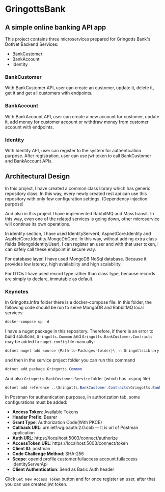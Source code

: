 # GringottsBank

## A simple online banking API app

This project contains three microservices prepared for Gringotts Bank's DotNet Backend Services:

- BankCustomer
- BankAccount
- Identity

### BankCustomer

With BankCustomer API, user can create an customer, update it, delete it, get it and get all customers with endpoints.

### BankAccount

With BankAccount API, user can create a new account for customer, update it, add money for customer account or withdraw money from customer account with endpoints.

### Identity

With Identity API, user can register to the system for authentication purpose. After registration, user can use jwt token to call BankCustomer and BankAccount APIs.

## Architectural Design

In this project, I have created a common class library which has generic repository class. In this way, every newly created rest api can use this repository with only few configuration settings. (Dependency injection purpose)

And also in this project I have implemented RabbitMQ and MassTransit. In this way, even one of the related services is going down, other microservice will continue its own operations.

In identity section, I have used IdentityServer4, AspnetCore.Identity and AspNetCore.Identity.MongoDbCore. In this way, without adding extra class fields (MongoIdentityUser), I can register an user and with that user token, I can safely call these endpoint in secure way.

For database layer, I have used MongoDB NoSql database. Because it provides low latency, high availability and high scalability.

For DTOs I have used record type rather than class type, because records are simply to declare, immutable as default.

### Keynotes

In Gringotts.Infra folder there is a docker-compose file. In this folder, the following code should be run to serve MongoDB and RabbitMQ local services:

```powershell
docker-compose up -d
```

I have a nuget package in this repository. Therefore, if there is an error to build solutions, `Gringotts.Common` and `Gringotts.BankCustomer.Contracts` may be added to `nuget.config` file manually:

```powershell
dotnet nuget add source {Path-to-Packages-folder}\ -n GringottsLibrary
```

and then in the service project folder you can run this command

```powershell
dotnet add package Gringotts.Common
```

And also `Gringotts.BankCustomer.Service` folder (which has .csproj file)

```powershell
dotnet add reference ..\Gringotts.BankCustomer.Contracts\Gringotts.BankCustomer.Contracts.csproj
```

In Postman for authentication purposes, in authorization tab, some configurations must be added:

- **Access Token**: Available Tokens
- **Header Prefix**: Bearer
- **Grant Type**: Authorization Code(With PKCE)
- **Callback URL**: urn:ietf:wg:oauth:2.0:oob -- It is url of Postman application
- **Auth URL**: https://localhost:5003/connect/authorize
- **AccessToken URL**: https://localhost:5003/connect/token
- **Client ID**: postman
- **Code Challenge Method**: SHA-256
- **Scope**: openid profile customer.fullaccess account.fullaccess IdentityServerApi
- **Client Authentication**: Send as Basic Auth header

Click `Get New Access Token` button and for once register an user, after that you can use created jwt token.
